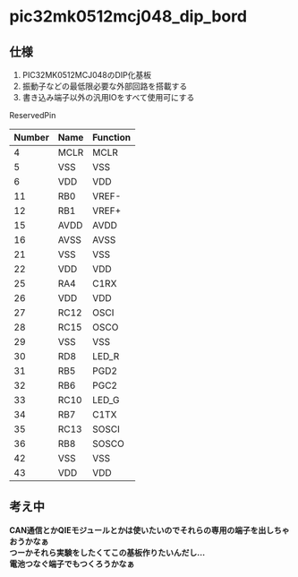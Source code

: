 # pic32mk0512mcj048_dip_bord
## 仕様
1. PIC32MK0512MCJ048のDIP化基板
2. 振動子などの最低限必要な外部回路を搭載する
3. 書き込み端子以外の汎用IOをすべて使用可にする

ReservedPin

|Number|Name|Function|
|---|---|---|
|4|MCLR|MCLR|
|5|VSS|VSS|
|6|VDD|VDD|
|11|RB0|VREF-|
|12|RB1|VREF+|
|15|AVDD|AVDD|
|16|AVSS|AVSS|
|21|VSS|VSS|
|22|VDD|VDD|
|25|RA4|C1RX|
|26|VDD|VDD|
|27|RC12|OSCI|
|28|RC15|OSCO|
|29|VSS|VSS|
|30|RD8|LED_R|
|31|RB5|PGD2|
|32|RB6|PGC2|
|33|RC10|LED_G|
|34|RB7|C1TX|
|35|RC13|SOSCI|
|36|RB8|SOSCO|
|42|VSS|VSS|
|43|VDD|VDD|


## 考え中
<b>
CAN通信とかQIEモジュールとかは使いたいのでそれらの専用の端子を出しちゃおうかなぁ<br>
つーかそれら実験をしたくてこの基板作りたいんだし...<br>
電池つなぐ端子でもつくろうかなぁ
</b>
